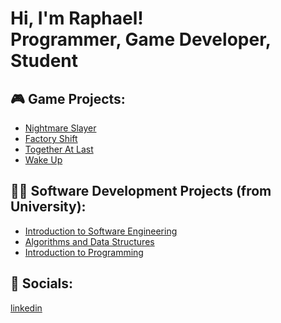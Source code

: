 <h1>Hi, I'm Raphael! <br/><a>Programmer</a>, <a">Game Developer</a>, <a>Student</a></h1>


<h2>🎮 Game Projects:</h2>

- [Nightmare Slayer](https://knifeuine.itch.io/nightmare-slayer)
- [Factory Shift](https://knifeuine.itch.io/factory-shift)
- [Together At Last](https://imnotplasma.itch.io/together-at-last)
- [Wake Up](https://alexstarzengruber.itch.io/wake-up)

<h2>👨‍💻 Software Development Projects (from University):</h2>

- [Introduction to Software Engineering](https://google.com)
- [Algorithms and Data Structures](https://google.com)
- [Introduction to Programming](https://google.com)


<h2> 🤳 Socials:</h2>

[linkedin](https://www.linkedin.com/in/raphael-frank-3a2bb4266/)

<!--
**raphael-frank/raphael-frank** is a ✨ _special_ ✨ repository because its `README.md` (this file) appears on your GitHub profile.

Here are some ideas to get you started:

- 🔭 I’m currently working on ...
- 🌱 I’m currently learning ...
- 👯 I’m looking to collaborate on ...
- 🤔 I’m looking for help with ...
- 💬 Ask me about ...
- 📫 How to reach me: ...
- 😄 Pronouns: ...
- ⚡ Fun fact: ...
-->
